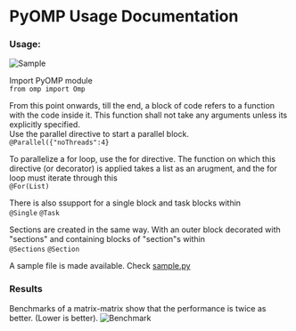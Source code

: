 PyOMP Usage Documentation
=========================

### Usage: 

![Sample](https://raw.github.com/sathyamvellal/pyomp/images/sample.png)
 
Import PyOMP module  
`from omp import Omp`

From this point onwards, till the end, a block of code refers to a function with the code inside it. This function shall not take any arguments unless its explicitly specified.  
Use the parallel directive to start a parallel block.  
`@Parallel({"noThreads":4}`

To parallelize a for loop, use the for directive. The function on which this directive (or decorator) is applied takes a list as an arugment, and the for loop must iterate through this  
`@For(List)`

There is also ssupport for a single block and task blocks within  
`@Single`
`@Task`

Sections are created in the same way. With an outer block decorated with "sections" and containing blocks of "section"s within  
`@Sections`
`@Section` 

A sample file is made available. Check [sample.py][1]

### Results 

Benchmarks of a matrix-matrix show that the performance is twice as better. (Lower is better).
![Benchmark](https://raw.github.com/sathyamvellal/pyomp/images/snapshot61.png)

[1]: http://github.com/sathyamvellal/pyomp/tree/master/sample.py